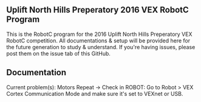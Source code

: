 ## Uplift North Hills Preperatory 2016 VEX RobotC Program
This is the RobotC program for the 2016 Uplift North Hills Preperatory VEX RobotC competition. All documentations & setup will be provided here for the future generation to study & understand. If you're having issues, please post them on the issue tab of this GitHub.

## Documentation
Current problem(s):
Motors Repeat -> Check in ROBOT: Go to Robot > VEX Cortex Communication Mode and make sure it's set to VEXnet or USB.
